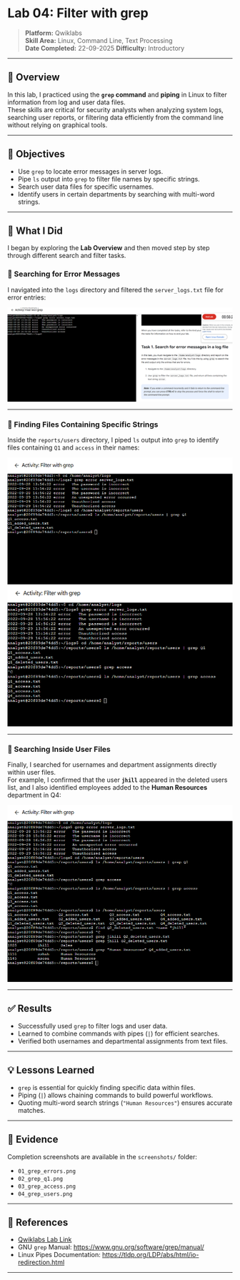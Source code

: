 # Lab 04: Filter with grep

> **Platform:** Qwiklabs  
> **Skill Area:** Linux, Command Line, Text Processing  
> **Date Completed:** 22-09-2025
> **Difficulty:** Introductory  

---

## 📝 Overview
In this lab, I practiced using the **`grep` command** and **piping** in Linux to filter information from log and user data files.  
These skills are critical for security analysts when analyzing system logs, searching user reports, or filtering data efficiently from the command line without relying on graphical tools.

---

## 🎯 Objectives
- Use `grep` to locate error messages in server logs.  
- Pipe `ls` output into `grep` to filter file names by specific strings.  
- Search user data files for specific usernames.  
- Identify users in certain departments by searching with multi-word strings.  

---

## 🚀 What I Did

I began by exploring the **Lab Overview** and then moved step by step through different search and filter tasks.

### 🔎 Searching for Error Messages
I navigated into the `logs` directory and filtered the `server_logs.txt` file for error entries:  

![Search errors in logs](screenshots/01_grep_errors.png)

---

### 📂 Finding Files Containing Specific Strings
Inside the `reports/users` directory, I piped `ls` output into `grep` to identify files containing `Q1` and `access` in their names:  

![Find files with Q1](screenshots/02_grep_q1.png)  
![Find files with access](screenshots/03_grep_access.png)

---

### 👤 Searching Inside User Files
Finally, I searched for usernames and department assignments directly within user files.  
For example, I confirmed that the user **`jhill`** appeared in the deleted users list, and I also identified employees added to the **Human Resources** department in Q4:  

![Search inside user files](screenshots/04_grep_users.png)

---

## ✅ Results
- Successfully used `grep` to filter logs and user data.  
- Learned to combine commands with pipes (`|`) for efficient searches.  
- Verified both usernames and departmental assignments from text files.  

---

## 💡 Lessons Learned
- `grep` is essential for quickly finding specific data within files.  
- Piping (`|`) allows chaining commands to build powerful workflows.  
- Quoting multi-word search strings (`"Human Resources"`) ensures accurate matches.  

---

## 📜 Evidence
Completion screenshots are available in the `screenshots/` folder:  
- `01_grep_errors.png`  
- `02_grep_q1.png`  
- `03_grep_access.png`  
- `04_grep_users.png`  

---

## 🔗 References
- [Qwiklabs Lab Link](https://www.coursera.org/learn/linux-and-sql/ungradedLti/MFehT/activity-examine-input-and-output-in-the-shell)  
- GNU `grep` Manual: https://www.gnu.org/software/grep/manual/  
- Linux Pipes Documentation: https://tldp.org/LDP/abs/html/io-redirection.html  

---
